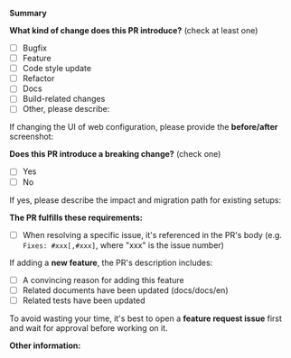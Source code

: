 <!-- Please don't delete this template -->

<!-- PULL REQUEST TEMPLATE -->
<!-- (Update "[ ]" to "[x]" to check a box) -->

**Summary**



**What kind of change does this PR introduce?** (check at least one)

- [ ] Bugfix
- [ ] Feature
- [ ] Code style update
- [ ] Refactor
- [ ] Docs
- [ ] Build-related changes
- [ ] Other, please describe:

If changing the UI of web configuration, please provide the **before/after** screenshot:

**Does this PR introduce a breaking change?** (check one)

- [ ] Yes
- [ ] No

If yes, please describe the impact and migration path for existing setups:

**The PR fulfills these requirements:**
<!-- Github will close properly linked issues automatically on PR merge -->
- [ ] When resolving a specific issue, it's referenced in the PR's body (e.g. `Fixes: #xxx[,#xxx]`, where "xxx" is the issue number)

If adding a **new feature**, the PR's description includes:

- [ ] A convincing reason for adding this feature
- [ ] Related documents have been updated (docs/docs/en)
- [ ] Related tests have been updated

To avoid wasting your time, it's best to open a **feature request issue** first and wait for approval before working on it.

**Other information:**
